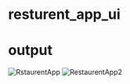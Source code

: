 # resturent_app_ui

# output

![RstaurentApp](https://github.com/MaazAkbar8/Project_UIs/assets/132812960/19929fa0-7431-4c8d-8d7d-a1e91bbfafed)
![RestaurentApp2](https://github.com/MaazAkbar8/Project_UIs/assets/132812960/b8705e4e-445d-4b44-8274-75019cbb81d7)
